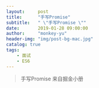```yaml
---
layout:     post
title:      "手写Promise"
subtitle:   " \"手写Promise \""
date:       2019-01-28 09:00:00
author:     "monkey-yu"
header-img: "img/post-bg-mac.jpg"
catalog: true
tags:
    - 面试
    - ES6
---
```

> 手写Promise 来自掘金小册
